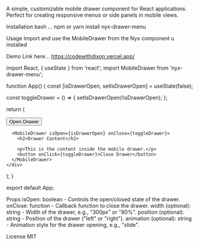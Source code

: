 A simple, customizable mobile drawer component for React applications. Perfect for creating responsive menus or side panels in mobile views.

Installation
bash ...
npm or yarn install nyx-drawer-menu

Usage
Import and use the MobileDrawer from the Nyx component u installed 

Demo Link here...
https://codewithdixon.vercel.app/

import React, { useState } from 'react';
import MobileDrawer from 'nyx-drawer-menu';

function App() {
  const [isDrawerOpen, setIsDrawerOpen] = useState(false);

  const toggleDrawer = () => {
    setIsDrawerOpen(!isDrawerOpen);
  };

  return (
    <div>
      <button onClick={toggleDrawer}>Open Drawer</button>
      
      <MobileDrawer isOpen={isDrawerOpen} onClose={toggleDrawer}>
        <h2>Drawer Content</h2>
        
        <p>This is the content inside the mobile drawer.</p>
        <button onClick={toggleDrawer}>Close Drawer</button>
      </MobileDrawer>
    </div>
  );
}

export default App;

Props
isOpen: boolean - Controls the open/closed state of the drawer.
onClose: function - Callback function to close the drawer.
width (optional): string - Width of the drawer, e.g., "300px" or "80%".
position (optional): string - Position of the drawer ("left" or "right").
animation (optional): string - Animation style for the drawer opening, e.g., "slide".




License
MIT

